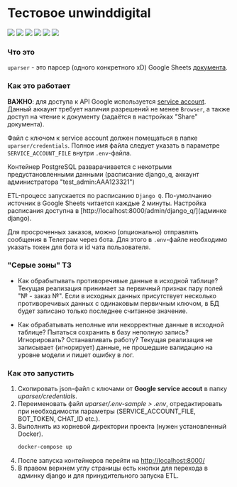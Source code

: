 # Тестовое unwinddigital

![](https://img.shields.io/badge/python-3.11-blue)
![](https://img.shields.io/badge/Django-4.1-green)
![](https://img.shields.io/badge/pandas-1.5-red)
![](https://img.shields.io/badge/PostgreSQL-15-orange)
![](https://img.shields.io/badge/Bootstrap-5-blueviolet)
![](https://img.shields.io/badge/datatables-1.13-blue)

### Что это

`uparser` - это парсер (одного конкретного xD) Google Sheets [документа](https://docs.google.com/spreadsheets/d/1dYz1KijuuQvToFfdh2-1OpTdVLpfdCQ8z5mnrMZ0VoI/edit#gid=0). 

### Как это работает

**ВАЖНО**: для доступа к API Google используется [service account](https://cloud.google.com/iam/docs/service-account-overview). Данный аккаунт требует наличия разрешений не менее `Browser`, а также доступ на чтение к документу (задаётся в настройках "Share" документа).

Файл с ключом к service account должен помещаться в папке `uparser/credentials`. Полное имя файла следует указать в параметре `SERVICE_ACCOUNT_FILE` внутри `.env`-файла.

Контейнер PostgreSQL разварачивается с некотрыми предустановленными данными (расписание django_q, аккаунт администратора "test_admin:AAA123321")

ETL-процесс запускается по расписанию `Django Q`. По-умолчанию источник в Google Sheets читается каждые 2 минуты.
Настройка расписания доступна в [http://localhost:8000/admin/django_q/](админке django).

Для просроченных заказов, можно (опционально) отправлять сообщения в Телеграм через бота. Для этого в `.env`-файле необходимо указать токен для бота и id чата пользователя.

### "Серые зоны" ТЗ

- Как обрабытывать противоречивые данные в исходной таблице? 
Текущая реализация принимает за первичный признак пару полей "№ - заказ №". Если в исходных данных присутствует несколько противоречивых данных с одинаковым первичным ключом, в БД будет записано только последнее считанное значение.

- Как обрабатывать неполные или некорректные данные в исходной таблице?
Пытаться сохранить в базу неполную запись? Игнорировать? Останавливать работу?
Текущая реализация не записывает (игнорирует) данные, не прошедшие валидацию на уровне модели и пишет ошибку в лог.

### Как это запустить

1. Скопировать json-файл с ключами от **Google service accout** в папку _uparser/credentials_.
2. Переименовать файл _uparser/.env-sample > .env_, отредактировать при необходимости параметры (SERVICE_ACCOUNT_FILE, BOT_TOKEN, CHAT_ID etc.).
3. Выполнить из корневой директории проекта (нужен установленный Docker).
    ```bash
    docker-compose up
    ``` 
4. После запуска контейнеров перейти на [http://localhost:8000/](http://localhost:8000/)
5. В правом верхнем углу страницы есть кнопки для перехода в админку django и для принудительного запуска ETL.
